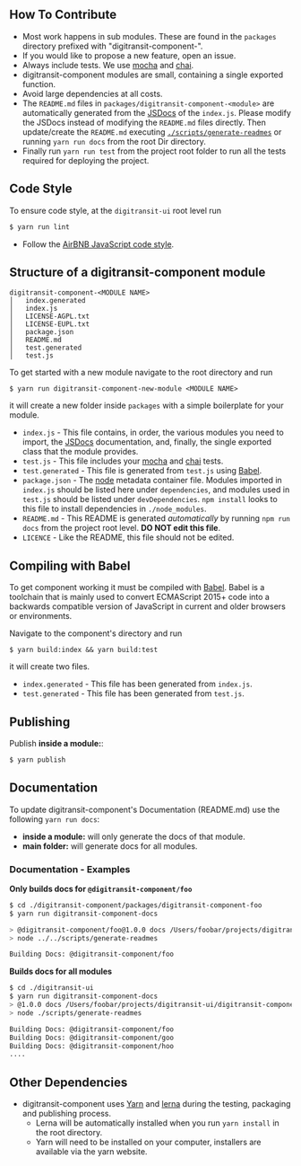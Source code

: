 ## How To Contribute

- Most work happens in sub modules. These are found in the `packages` directory prefixed with "digitransit-component-".
- If you would like to propose a new feature, open an issue.
- Always include tests. We use [mocha](https://mochajs.org) and [chai](https://www.chaijs.com).
- digitransit-component modules are small, containing a single exported function.
- Avoid large dependencies at all costs.
- The `README.md` files in `packages/digitransit-component-<module>` are automatically generated from the [JSDocs](http://usejsdoc.org/) of the `index.js`. Please modify the JSDocs instead of modifying the `README.md` files directly. Then update/create the `README.md` executing [`./scripts/generate-readmes`](https://github.com/HSLdevcom/digitransit-component/blob/master/scripts/generate-readmes) or running `yarn run docs` from the root Dir directory.
- Finally run `yarn run test` from the project root folder to run all the tests required for deploying the project.

## Code Style

To ensure code style, at the `digitransit-ui` root level run

```sh
$ yarn run lint
```

* Follow the [AirBNB JavaScript code style](https://github.com/airbnb/javascript).

## Structure of a digitransit-component module

```
digitransit-component-<MODULE NAME>
│   index.generated
│   index.js
│   LICENSE-AGPL.txt
│   LICENSE-EUPL.txt
│   package.json
│   README.md
│   test.generated
│   test.js
```
To get started with a new module navigate to the root directory and run
```
$ yarn run digitransit-component-new-module <MODULE NAME>
```
it will create a new folder inside `packages` with a simple boilerplate for your module.

* `index.js` - This file contains, in order, the various modules you need to
  import, the [JSDocs](http://usejsdoc.org) documentation, and, finally, the
  single exported class that the module provides.
* `test.js` - This file includes your [mocha](https://mochajs.org) and 
  [chai](https://www.chaijs.com) tests.
* `test.generated` - This file is generated from `test.js` using [Babel](babeljs.io).
* `package.json` - The [node](http://nodejs.org) metadata container file.
  Modules imported in `index.js` should be listed here under `dependencies`,
  and modules used in `test.js` should be listed under
  `devDependencies`. `npm install` looks to this file to install dependencies
  in `./node_modules`.
* `README.md` - This README is generated _automatically_ by running `npm run
  docs` from the project root level. **DO NOT edit this file**.
* `LICENCE` - Like the README, this file should not be edited.

## Compiling with Babel

To get component working it must be compiled with [Babel](babeljs.io).
Babel is a toolchain that is mainly used to convert ECMAScript 2015+ code into a backwards compatible version of JavaScript in current and older browsers or environments.

Navigate to the component's directory and run
```
$ yarn build:index && yarn build:test
```
it will create two files. 

* `index.generated` - This file has been generated from `index.js`.
* `test.generated` - This file has been generated from `test.js`.

## Publishing

Publish **inside a module:**:

```bash
$ yarn publish
```

## Documentation

To update digitransit-component's Documentation (README.md) use the following `yarn run docs`:
  - **inside a module:** will only generate the docs of that module.
  - **main folder:** will generate docs for all modules.

### Documentation - Examples

**Only builds docs for `@digitransit-component/foo`**

```bash
$ cd ./digitransit-component/packages/digitransit-component-foo
$ yarn run digitransit-component-docs

> @digitransit-component/foo@1.0.0 docs /Users/foobar/projects/digitransit-ui/digitransit-component/packages/digitransit-component
> node ../../scripts/generate-readmes

Building Docs: @digitransit-component/foo
```

**Builds docs for all modules**

```bash
$ cd ./digitransit-ui
$ yarn run digitransit-component-docs
> @1.0.0 docs /Users/foobar/projects/digitransit-ui/digitransit-component
> node ./scripts/generate-readmes

Building Docs: @digitransit-component/foo
Building Docs: @digitransit-component/goo
Building Docs: @digitransit-component/hoo
....
```

## Other Dependencies
- digitransit-component uses [Yarn](https://yarnpkg.com) and [lerna](https://lernajs.io/) during the testing, packaging and publishing process.
  - Lerna will be automatically installed when you run `yarn install` in the root directory.
  - Yarn will need to be installed on your computer, installers are available via the yarn website.
